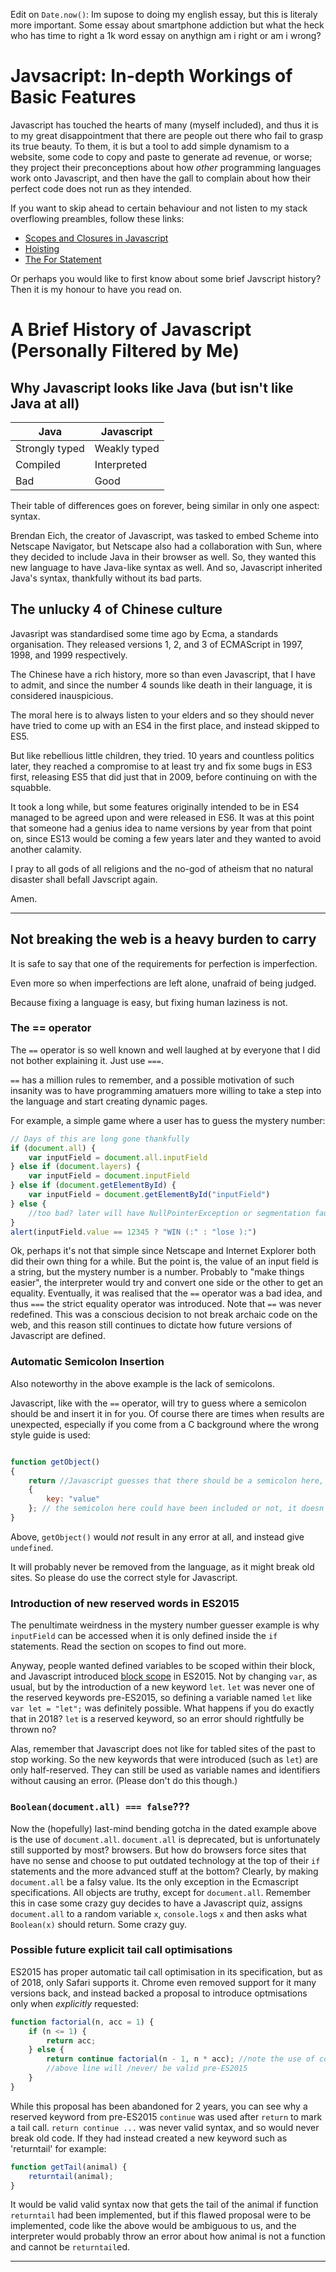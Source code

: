 Edit on `Date.now()`: Im supose to doing my english essay, but this is literaly more important. Some essay about smartphone addiction but what the heck who has time to right a 1k word essay on anythign am i right or am i wrong?

# Javsacript: In-depth Workings of Basic Features
Javascript has touched the hearts of many (myself included), and thus it is to my great disappointment that there are people out there who fail to grasp its true beauty. To them, it is but a tool to add simple dynamism to a website, some code to copy and paste to generate ad revenue, or worse; they project their preconceptions about how _other_ programming languages work onto Javascript, and then have the gall to complain about how their perfect code does not run as they intended. 

If you want to skip ahead to certain behaviour and not listen to my stack overflowing preambles, follow these links:
- [Scopes and Closures in Javascript](scopesclosures.md)
- [Hoisting](hoisting.md)
- [The For Statement](for.md)

Or perhaps you would like to first know about some brief Javscript history? Then it is my honour to have you read on.
# A Brief History of Javascript (Personally Filtered by Me)
## Why Javascript looks like Java (but isn't like Java at all)


| Java          | Javascript    |
| ------------- |---------------|
| Strongly typed | Weakly typed  |
| Compiled      | Interpreted   |
| Bad           | Good          |

Their table of differences goes on forever, being similar in only one aspect: syntax. 

Brendan Eich, the creator of Javascript, was tasked to embed Scheme into Netscape Navigator, but Netscape also had a collaboration with Sun, where they decided to include Java in their browser as well. So, they wanted this new language to have Java-like syntax as well. And so, Javascript inherited Java's syntax, thankfully without its bad parts.

## The unlucky 4 of Chinese culture

Javasript was standardised some time ago by Ecma, a standards organisation. They released versions 1, 2, and 3 of ECMAScript in 1997, 1998, and 1999 respectively. 

The Chinese have a rich history, more so than even Javascript, that I have to admit, and since the number 4 sounds like death in their language, it is considered inauspicious. 

The moral here is to always listen to your elders and so they should never have tried to come up with an ES4 in the first place, and instead skipped to ES5.

But like rebellious little children, they tried. 10 years and countless politics later, they reached a compromise to at least try and fix some bugs in ES3 first, releasing ES5 that did just that in 2009, before continuing on with the squabble.

It took a long while, but some features originally intended to be in ES4 managed to be agreed upon and were released in ES6. It was at this point that someone had a genius idea to name versions by year from that point on, since ES13 would be coming a few years later and they wanted to avoid another calamity. 

I pray to all gods of all religions and the no-god of atheism that no natural disaster shall befall Javscript again.

Amen.

----------

## Not breaking the web is a heavy burden to carry

It is safe to say that one of the requirements for perfection is imperfection. 

Even more so when imperfections are left alone, unafraid of being judged.

Because fixing a language is easy, but fixing human laziness is not.

### The == operator

The `==` operator is so well known and well laughed at by everyone that I did not bother explaining it. Just use `===`. 

`==` has a million rules to remember, and a possible motivation of such insanity was to have programming amatuers more willing to take a step into the language and start creating dynamic pages.

For example, a simple game where a user has to guess the mystery number:

```javascript
// Days of this are long gone thankfully
if (document.all) {
    var inputField = document.all.inputField    
} else if (document.layers) {
    var inputField = document.inputField
} else if (document.getElementById) {    
    var inputField = document.getElementById("inputField")
} else {
    //too bad? later will have NullPointerException or segmentation fault.
}
alert(inputField.value == 12345 ? "WIN (:" : "lose ):")
```

Ok, perhaps it's not that simple since Netscape and Internet Explorer both did their own thing for a while. But the point is, the value of an input field is a string, but the mystery number is a number. Probably to "make things easier", the interpreter would try and convert one side or the other to get an equality. Eventually, it was realised that the `==` operator was a bad idea, and thus `===` the strict equality operator was introduced. Note that `==` was never redefined. This was a conscious decision to not break archaic code on the web, and this reason still continues to dictate how future versions of Javascript are defined.

### Automatic Semicolon Insertion

Also noteworthy in the above example is the lack of semicolons. 

Javascript, like with the `==` operator, will try to guess where a semicolon should be and insert it in for you. Of course there are times when results are unexpected, especially if you come from a C background where the wrong style guide is used: 

```javascript

function getObject()
{
    return //Javascript guesses that there should be a semicolon here, 
    {
        key: "value"
    }; // the semicolon here could have been included or not, it doesn't matter
}
```

Above, `getObject()` would _not_ result in any error at all, and instead give `undefined`. 

It will probably never be removed from the language, as it might break old sites. So please do use the correct style for Javascript. 

### Introduction of new reserved words in ES2015

The penultimate weirdness in the mystery number guesser example is why `inputField` can be accessed when it is only defined inside the `if` statements. Read the section on scopes to find out more. 

Anyway, people wanted defined variables to be scoped within their block, and Javascript introduced [block scope](blockscope.md) in ES2015. Not by changing `var`, as usual, but by the introduction of a new keyword `let`. `let` was never one of the reserved keywords pre-ES2015, so defining a variable named `let` like `var let = "let";` was definitely possible. What happens if you do exactly that in 2018? `let` is a reserved keyword, so an error should rightfully be thrown no?

Alas, remember that Javascript does not like for tabled sites of the past to stop working. So the new keywords that were introduced (such as `let`) are only half-reserved. They can still be used as variable names and identifiers without causing an error. (Please don't do this though.)

### `Boolean(document.all) === false`???

Now the (hopefully) last-mind bending gotcha in the dated example above is the use of `document.all`. `document.all` is deprecated, but is unfortunately still supported by most? browsers. But how do browsers force sites that have no sense and choose to put outdated technology at the top of their `if` statements and the more advanced stuff at the bottom? Clearly, by making `document.all` be a falsy value. Its the only exception in the Ecmascript specifications. All objects are truthy, except for `document.all`. Remember this in case some crazy guy decides to have a Javascript quiz, assigns `document.all` to a random variable `x`, `console.log`s `x` and then asks what `Boolean(x)` should return. Some crazy guy.

### Possible future explicit tail call optimisations

ES2015 has proper automatic tail call optimisation in its specification, but as of 2018, only Safari supports it. Chrome even removed support for it many versions back, and instead backed a proposal to introduce optmisations only when _explicitly_ requested:

```javascript
function factorial(n, acc = 1) {
    if (n <= 1) {
        return acc;
    } else {
        return continue factorial(n - 1, n * acc); //note the use of continue to signify a tail call
        //above line will /never/ be valid pre-ES2015
    }
}
```

While this proposal has been abandoned for 2 years, you can see why a reserved keyword from pre-ES2015 `continue` was used after `return` to mark a tail call. `return continue ...` was never valid syntax, and so would never break old code. If they had instead created a new keyword such as 'returntail' for example:

```javascript
function getTail(animal) {
    returntail(animal);
}
```

It would be valid valid syntax now that gets the tail of the animal if function `returntail` had been implemented, but if this flawed proposal were to be implemented, code like the above would be ambiguous to us, and the interpreter would probably throw an error about how animal is not a function and cannot be `returntail`ed.

----------
